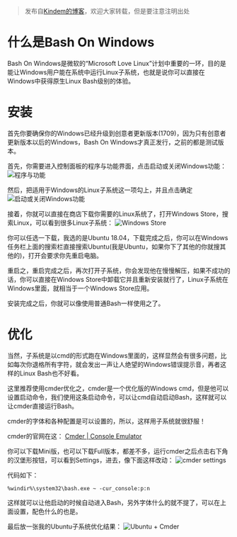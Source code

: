 > 发布自[Kindem的博客](http://www.kindemh.cn/)，欢迎大家转载，但是要注意注明出处

# 什么是Bash On Windows
Bash On Windows是微软的“Microsoft Love Linux”计划中重要的一环，目的是能让Windows用户能在系统中运行Linux子系统，也就是说你可以直接在Windows中获得原生Linux Bash级别的体验。

# 安装
首先你要确保你的Windows已经升级到创意者更新版本(1709)，因为只有创意者更新版本以后的Windows，Bash On Windows才真正发行，之前的都是测试版本。

首先，你需要进入控制面板的程序与功能界面，点击启动或关闭Windows功能：
![程序与功能](http://www.kindemh.cn/static/main/img/2018-5-15_19-35-10.png)

然后，把适用于Windows的Linux子系统这一项勾上，并且点击确定
![启动或关闭Windows功能](http://www.kindemh.cn/static/main/img/2018-5-15_19-37-12.png)

接着，你就可以直接在商店下载你需要的Linux系统了，打开Windows Store，搜索Linux，可以看到很多Linux子系统：
![Windows Store](http://www.kindemh.cn/static/main/img/2018-5-15_19-42-25.png)

你可以任选一下载，我选的是Ubuntu 18.04，下载完成之后，你可以在Windows任务栏上面的搜索栏直接搜索Ubuntu(我是Ubuntu，如果你下了其他的你就搜其他的)，打开会要求你先重启电脑。

重启之，重启完成之后，再次打开子系统，你会发现他在慢慢解压，如果不成功的话，你可以直接在Windows Store中卸载它并且重新安装就行了，Linux子系统在Windows里面，就相当于一个Windows Store应用。

安装完成之后，你就可以像使用普通Bash一样使用之了。

# 优化
当然，子系统是以cmd的形式跑在Windows里面的，这样显然会有很多问题，比如每次你退格所有字符，就会发出一声让人绝望的Windows错误提示音，再者这样的Linux Bash也不好看。

这里推荐使用cmder优化之，cmder是一个优化版的Windows cmd，但是他可以设置启动命令，我们使用这条启动命令，可以让cmd自动启动Bash，这样就可以让cmder直接运行Bash。

cmder的字体和各种配置是可以设置的，所以，这样用子系统就很舒服！

cmder的官网在这：
[Cmder | Console Emulator](http://cmder.net/)

你可以下载Mini版，也可以下载Full版本，都差不多，运行cmder之后点击右下角的汉堡形按钮，可以看到Settings，进去，像下面这样改动：
![cmder settings](http://www.kindemh.cn/static/main/img/2018-5-15_19-50-48.png)

代码如下：
```
%windir%\system32\bash.exe ~ -cur_console:p:n
```

这样就可以让他启动的时候自动进入Bash，另外字体什么的就不提了，可以在上面设置，配色什么的也是。

最后放一张我的Ubuntu子系统优化结果：
![Ubuntu + Cmder](http://www.kindemh.cn/static/main/img/2018-5-15_19-52-19.png)
